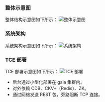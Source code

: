 ###  整体示意图
整体结构示意图如下所示：
![整体示意图](https://main.qcloudimg.com/raw/1c96cc2c70721cec50b33be9995b242a.png)
### 系统架构
系统架构示意图如下所示：
![系统架构](https://main.qcloudimg.com/raw/6517209d05d9c3cad6b8da9113d57ce9.png)
### TCE 部署
 TCE 部署示意图如下所示：
 ![TCE 部署](https://main.qcloudimg.com/raw/262ea0aea7ee26b904bad2ca22e3ccc6.png)
- 后台通过小型化部署在 gaia 集群内。
- 对外依赖 CDB、CKV+（Redis）、ZK。
- 通过网络发送 REST 包，旁路阻断 TCP 连接。
